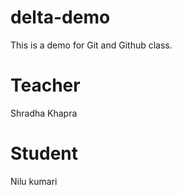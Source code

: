 # delta-demo
This is a demo for Git and Github class.
# Teacher 
Shradha Khapra
# Student 
Nilu kumari
